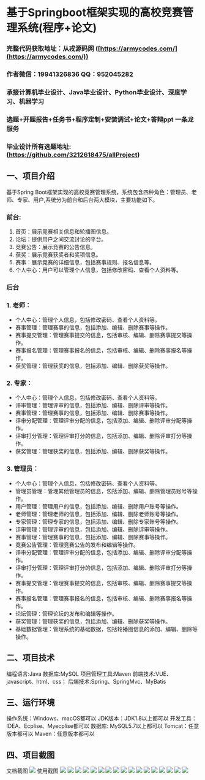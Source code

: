 基于Springboot框架实现的高校竞赛管理系统(程序+论文)
=
###  完整代码获取地址：从戎源码网 ([https://armycodes.com/](https://armycodes.com/))
###  作者微信：19941326836  QQ：952045282 
###  承接计算机毕业设计、Java毕业设计、Python毕业设计、深度学习、机器学习
###  选题+开题报告+任务书+程序定制+安装调试+论文+答辩ppt 一条龙服务
###  毕业设计所有选题地址:(https://github.com/3212618475/allProject)


一、项目介绍
---
基于Spring Boot框架实现的高校竞赛管理系统，系统包含四种角色：管理员、老师、专家、用户,系统分为前台和后台两大模块，主要功能如下。

### 前台:
1. 首页：展示竞赛相关信息和轮播图信息。
2. 论坛：提供用户之间交流讨论的平台。
3. 竞赛公告：展示竞赛的公告信息。
4. 获奖：展示竞赛获奖者和奖项信息。
5. 赛事：展示竞赛的详细信息，包括赛事规则、报名信息等。
6. 个人中心：用户可以管理个人信息，包括修改密码、查看个人资料等。


### 后台
### 1. 老师：
   - 个人中心：管理个人信息，包括修改密码、查看个人资料等。
   - 赛事管理：管理赛事的信息，包括添加、编辑、删除赛事等操作。
   - 赛事提交管理：管理赛事提交的信息，包括审核、编辑、删除赛事提交等操作。
   - 赛事报名管理：管理赛事报名的信息，包括审核、编辑、删除赛事报名等操作。
   - 获奖管理：管理获奖的信息，包括添加、编辑、删除获奖等操作。

### 2. 专家：
   - 个人中心：管理个人信息，包括修改密码、查看个人资料等。
   - 评审管理：管理评审的信息，包括添加、编辑、删除评审等操作。
   - 赛事管理：管理赛事的信息，包括添加、编辑、删除赛事等操作。
   - 评审分配管理：管理评审分配的信息，包括添加、编辑、删除评审分配等操作。
   - 评审打分管理：管理评审打分的信息，包括添加、编辑、删除评审打分等操作。
   - 获奖管理：管理获奖的信息，包括添加、编辑、删除获奖等操作。

### 3. 管理员：
   - 个人中心：管理个人信息，包括修改密码、查看个人资料等。
   - 管理员管理：管理其他管理员的信息，包括添加、编辑、删除管理员账号等操作。
   - 用户管理：管理用户的信息，包括添加、编辑、删除用户账号等操作。
   - 老师管理：管理老师的信息，包括添加、编辑、删除老师账号等操作。
   - 专家管理：管理专家的信息，包括添加、编辑、删除专家账号等操作。
   - 评审管理：管理评审的信息，包括添加、编辑、删除评审等操作。
   - 赛事管理：管理赛事的信息，包括添加、编辑、删除赛事等操作。
   - 竟赛公告管理：管理竞赛公告的发布和编辑等操作。
   - 评审分配管理：管理评审分配的信息，包括添加、编辑、删除评审分配等操作。
   - 评审打分管理：管理评审打分的信息，包括添加、编辑、删除评审打分等操作。
   - 赛事提交管理：管理赛事提交的信息，包括审核、编辑、删除赛事提交等操作。
   - 赛事报名管理：管理赛事报名的信息，包括审核、编辑、删除赛事报名等操作。
   - 论坛管理：管理论坛的发布和编辑等操作。
   - 获奖管理：管理获奖的信息，包括添加、编辑、删除获奖等操作。
   - 基础数据管理：管理系统的基础数据，包括轮播图信息的添加、编辑、删除等操作。



二、项目技术
---
编程语言:Java 
数据库:MySQL
项目管理工具:Maven 
前端技术:VUE、javascript、html、css； 
后端技术:Spring、SpringMvc、MyBatis

三、运行环境
---
操作系统：Windows、macOS都可以
JDK版本：JDK1.8以上都可以
开发工具：IDEA、Ecplise、Myecplise都可以
数据库: MySQL5.7以上都可以
Tomcat：任意版本都可以
Maven：任意版本都可以

四、项目截图
---
文档截图
![](limage/1.png)
使用截图
![](image/1.png)
![](image/2.png)
![](image/3.png)
![](image/4.png)
![](image/5.png)
![](image/6.png)
![](image/7.png)
![](image/8.png)
![](image/9.png)
![](image/10.png)
![](image/11.png)
![](image/12.png)
![](image/13.png)
![](image/14.png)
![](image/15.png)
![](image/16.png)
![](image/17.png)

